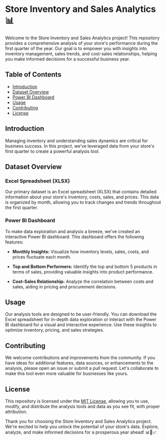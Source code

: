 # Store Inventory and Sales Analytics 📊

Welcome to the Store Inventory and Sales Analytics project! This repository provides a comprehensive analysis of your store's performance during the first quarter of the year. Our goal is to empower you with insights into inventory management, sales trends, and cost-sales relationships, helping you make informed decisions for a successful business year.

## Table of Contents

- [Introduction](#introduction)
- [Dataset Overview](#dataset-overview)
- [Power BI Dashboard](#power-bi-dashboard)
- [Usage](#usage)
- [Contributing](#contributing)
- [License](#license)

## Introduction

Managing inventory and understanding sales dynamics are critical for business success. In this project, we've leveraged data from your store's first quarter to create a powerful analysis tool. 

## Dataset Overview

### Excel Spreadsheet (XLSX)

Our primary dataset is an Excel spreadsheet (XLSX) that contains detailed information about your store's inventory, costs, sales, and prices. This data is organized by month, allowing you to track changes and trends throughout the first quarter.

### Power BI Dashboard

To make data exploration and analysis a breeze, we've created an interactive Power BI dashboard. This dashboard offers the following features:

- **Monthly Insights:** Visualize how inventory levels, sales, costs, and prices fluctuate each month.
  
- **Top and Bottom Performers:** Identify the top and bottom 5 products in terms of sales, providing valuable insights into product performance.

- **Cost-Sales Relationship:** Analyze the correlation between costs and sales, aiding in pricing and procurement decisions.

## Usage

Our analysis tools are designed to be user-friendly. You can download the Excel spreadsheet for in-depth data exploration or interact with the Power BI dashboard for a visual and interactive experience. Use these insights to optimize inventory, pricing, and sales strategies.

## Contributing

We welcome contributions and improvements from the community. If you have ideas for additional features, data sources, or enhancements to the analysis, please open an issue or submit a pull request. Let's collaborate to make this tool even more valuable for businesses like yours.

## License

This repository is licensed under the [MIT License](LICENSE), allowing you to use, modify, and distribute the analysis tools and data as you see fit, with proper attribution.

Thank you for choosing the Store Inventory and Sales Analytics project. We're excited to help you unlock the potential of your store's data. Explore, analyze, and make informed decisions for a prosperous year ahead! 📊💼📈
